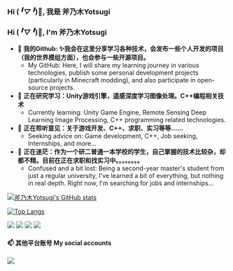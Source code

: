 ### Hi (*╹▽╹*)👋, 我是 斧乃木Yotsugi
### Hi (*╹▽╹*)👋, I'm 斧乃木Yotsugi

- 🔭 **我的Github: ✨我会在这里分享学习各种技术，会发布一些个人开发的项目（我的世界模组方面），也会参与一些开源项目。**
  - My GitHub: Here, I will share my learning journey in various technologies, publish some personal development projects (particularly in Minecraft modding), and also participate in open-source projects.
- 🌱 **正在研究学习：Unity游戏引擎，遥感深度学习图像处理。C++编程相关技术**
  - Currently learning: Unity Game Engine, Remote Sensing Deep Learning Image Processing, C++ programming related technologies.
- 👯 **正在聆听意见：关于游戏开发、C++、求职、实习等等……**
  - Seeking advice on: Game development, C++, Job seeking, Internships, and more...
- 🤔 **正在迷茫：作为一个研二普通一本学校的学生，自己掌握的技术比较杂，却都不精。目前在正在求职和找实习中。。。。。。。。**
  - Confused and a bit lost: Being a second-year master's student from just a regular university, I've learned a bit of everything, but nothing in real depth. Right now, I'm searching for jobs and internships...

[![斧乃木Yotsugi's GitHub stats](https://github-readme-stats.vercel.app/api?username=AraragiYotsugi&show_icons=true&theme=omni)](https://github.com/AraragiYotsugi)

[![Top Langs](https://github-readme-stats.vercel.app/api/top-langs/?username=AraragiYotsugi&layout=compact)](https://github.com/AraragiYotsugi/github-readme-stats)

![](https://img.shields.io/badge/讨厌-学习-yellow)
![](https://img.shields.io/badge/MBTI-INFJ-red)
![](https://img.shields.io/badge/兴趣-二次元-pink)
![](https://img.shields.io/badge/兴趣-游戏-blue)

#### 📫 其他平台账号 My social accounts
<a href="https://space.bilibili.com/44212867">
  <img src="https://img.shields.io/badge/Bilibili-斧乃木Yotsupi-lightblue?style=flat-square&logo=Bilibili"/>
</a>

<!--
**AraragiYotsugi/AraragiYotsugi** is a ✨ _special_ ✨ repository because its `README.md` (this file) appears on your GitHub profile.

Here are some ideas to get you started:

- 🔭 I’m currently working on ...
- 🌱 I’m currently learning ...
- 👯 I’m looking to collaborate on ...
- 🤔 I’m looking for help with ...
- 💬 Ask me about ...
- 📫 How to reach me: ...
- 😄 Pronouns: ...
- ⚡ Fun fact: ...
-->
